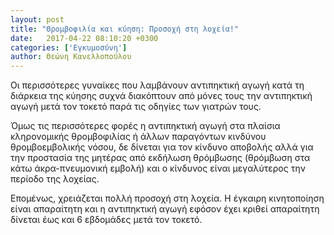 ```yaml
---
layout: post
title: "Θρομβοφιλία και κύηση: Προσοχή στη λοχεία!"
date:   2017-04-22 08:10:20 +0300
categories: ['Εγκυμοσύνη']
author: Θεώνη Κανελλοπούλου
---
```


Οι περισσότερες γυναίκες που λαμβάνουν αντιπηκτική αγωγή κατά τη διάρκεια της κύησης συχνά διακόπτουν από μόνες τους την αντιπηκτική αγωγή μετά τον τοκετό παρά τις οδηγίες των γιατρών τους.
<!--break-->

Όμως τις περισσότερες φορές η αντιπηκτική αγωγή στα πλαίσια κληρονομικής θρομβοφιλίας ή άλλων παραγόντων κινδύνου θρομβοεμβολικής νόσου, δε δίνεται για τον κίνδυνο αποβολής αλλά για την προστασία της μητέρας από εκδήλωση θρόμβωσης (θρόμβωση στα κάτω άκρα-πνευμονική εμβολή) και ο κίνδυνος είναι μεγαλύτερος την περίοδο της λοχείας.

Επομένως, χρειάζεται πολλή προσοχή στη λοχεία. Η έγκαιρη κινητοποίηση είναι απαραίτητη και η αντιπηκτική αγωγή εφόσον έχει κριθεί απαραίτητη δίνεται έως και 6 εβδομάδες μετά τον τοκετό.

